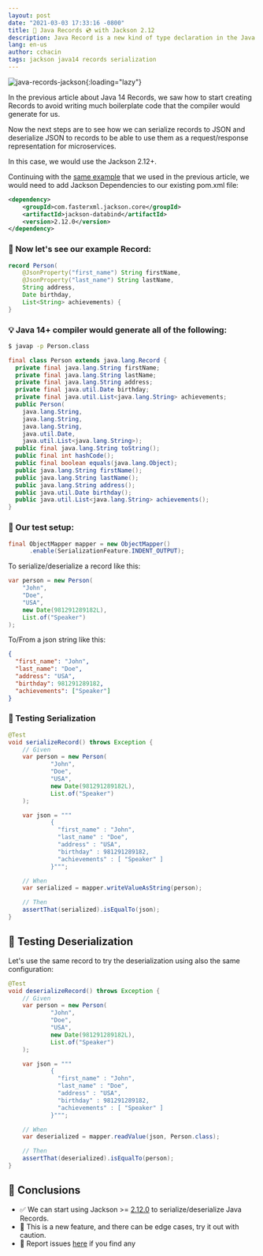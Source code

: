```yaml
---
layout: post
date: "2021-03-03 17:33:16 -0800"
title: 💾 Java Records 💿 with Jackson 2.12
description: Java Record is a new kind of type declaration in the Java language. In this article, we are going to see how we can serialize and deserialize records to/from JSON using Jackson 2.12.0.
lang: en-us
author: cchacin
tags: jackson java14 records serialization
---
```


![java-records-jackson](https://carloschac.in/public/images/java-records-jackson.png){:loading="lazy"}

In the previous article about Java 14 Records, we saw how to start creating Records to avoid writing much boilerplate code that the compiler would generate for us.

Now the next steps are to see how we can serialize records to JSON and deserialize JSON to records to be able to use them as a request/response representation for microservices.

In this case, we would use the Jackson 2.12+.

<!-- more -->

Continuing with the [same example](https://carloschac.in/2020/04/17/java-records/) that we used in the previous article, we would need to add Jackson Dependencies to our existing pom.xml file:

```xml
<dependency>
    <groupId>com.fasterxml.jackson.core</groupId>
    <artifactId>jackson-databind</artifactId>
    <version>2.12.0</version>
</dependency>
```

### 💾 Now let's see our example Record:

```java
record Person(
    @JsonProperty("first_name") String firstName,
    @JsonProperty("last_name") String lastName,
    String address,
    Date birthday,
    List<String> achievements) {
}
```

### 💡 Java 14+ compiler would generate all of the following:

```bash
$ javap -p Person.class
```

```java
final class Person extends java.lang.Record {
  private final java.lang.String firstName;
  private final java.lang.String lastName;
  private final java.lang.String address;
  private final java.util.Date birthday;
  private final java.util.List<java.lang.String> achievements;
  public Person(
    java.lang.String,
    java.lang.String,
    java.lang.String,
    java.util.Date,
    java.util.List<java.lang.String>);
  public final java.lang.String toString();
  public final int hashCode();
  public final boolean equals(java.lang.Object);
  public java.lang.String firstName();
  public java.lang.String lastName();
  public java.lang.String address();
  public java.util.Date birthday();
  public java.util.List<java.lang.String> achievements();
}
```

### 🔨 Our test setup:

```java
final ObjectMapper mapper = new ObjectMapper()
      .enable(SerializationFeature.INDENT_OUTPUT);
```

To serialize/deserialize a record like this:

```java
var person = new Person(
    "John",
    "Doe",
    "USA",
    new Date(981291289182L),
    List.of("Speaker")
);
```

To/From a json string like this:

```json
{
  "first_name": "John",
  "last_name": "Doe",
  "address": "USA",
  "birthday": 981291289182,
  "achievements": ["Speaker"]
}
```

### 💊 Testing Serialization

```java
@Test
void serializeRecord() throws Exception {
    // Given
    var person = new Person(
            "John",
            "Doe",
            "USA",
            new Date(981291289182L),
            List.of("Speaker")
    );

    var json = """
            {
              "first_name" : "John",
              "last_name" : "Doe",
              "address" : "USA",
              "birthday" : 981291289182,
              "achievements" : [ "Speaker" ]
            }""";

    // When
    var serialized = mapper.writeValueAsString(person);

    // Then
    assertThat(serialized).isEqualTo(json);
}
```

## 💊 Testing Deserialization

Let's use the same record to try the deserialization using also the same configuration:

```java
@Test
void deserializeRecord() throws Exception {
    // Given
    var person = new Person(
            "John",
            "Doe",
            "USA",
            new Date(981291289182L),
            List.of("Speaker")
    );

    var json = """
            {
              "first_name" : "John",
              "last_name" : "Doe",
              "address" : "USA",
              "birthday" : 981291289182,
              "achievements" : [ "Speaker" ]
            }""";

    // When
    var deserialized = mapper.readValue(json, Person.class);

    // Then
    assertThat(deserialized).isEqualTo(person);
}
```

## 🔆 Conclusions

- ✅ We can start using Jackson >= [2.12.0](https://github.com/FasterXML/jackson/wiki/Jackson-Release-2.12) to serialize/deserialize Java Records.
- 👷 This is a new feature, and there can be edge cases, try it out with caution.
- 🐞 Report issues [here](https://github.com/FasterXML/jackson-core/issues) if you find any
